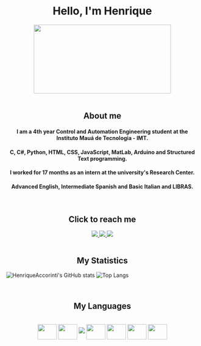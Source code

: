<div style="display: inline_block"><br>
  <h1 align="center" >Hello, I'm Henrique </h1>
  </div>
  
  <div align="center">
    <img align="center" height="180" width="360" src="https://i.imgflip.com/6btbpy.jpg" />
  </div>
  <div style="display: inline_block"><br> 
  <h2 align="center" >About me</h2>
    <h4 align="center" >I am a 4th year Control and Automation Engineering student at the Instituto Mauá de Tecnologia - IMT.</h4>
    <h4 align="center" >C, C#, Python, HTML, CSS, JavaScript, MatLab, Arduino and Structured Text programming.</h4>
    <h4 align="center" >I worked for 17 months as an intern at the university's Research Center.</h4>
  <h4 align="center" >Advanced English, Intermediate Spanish and Basic Italian and LIBRAS.</h4>
<div/>
  
 <div style="display: inline_block"><br> 
  <h2 align="center" >Click to reach me</h2>
<div/>
  
<div align="center">
  <a href="https://github.com/HenriqueAccorinti" target="_blank">
    <img src="https://img.shields.io/badge/GitHub-100000?style=for-the-badge&logo=github&logoColor=white" target="_blank">
  </a>
  <a href = "mailto:henrique.f.accorinti@gmail.com" target="_blank">
    <img src="https://img.shields.io/badge/Gmail-D14836?style=for-the-badge&logo=gmail&logoColor=white">
  </a>
  <a href="https://www.linkedin.com/in/henrique-accorinti/" target="_blank">
    <img src="https://img.shields.io/badge/-LinkedIn-%230077B5?style=for-the-badge&logo=linkedin&logoColor=white" target="_blank">
  </a>
  <br>
</div>
  
<div style="display: inline_block"><br>
    <h2 align="center" >My Statistics</h2>
<div/>
  
![HenriqueAccorinti's GitHub stats](https://github-readme-stats.vercel.app/api?username=rick_accorinti&show_icons=true&theme=radical)
![Top Langs](https://github-readme-stats.vercel.app/api/top-langs/?username=rick_accorinti&layout=donut&theme=radical)



<div style="display: inline_block"><br>
    <h2 align="center" >My Languages</h2>
<div/>

<div style="display: inline_block" align= "center"><br>
  <img align="center" height="40" width="50" src="https://cdn.jsdelivr.net/gh/devicons/devicon/icons/python/python-original-wordmark.svg" />
  <img align="center" height="40" width="50" src="https://cdn.jsdelivr.net/gh/devicons/devicon/icons/c/c-original.svg" />
  <img src="https://cdn.jsdelivr.net/gh/devicons/devicon/icons/csharp/csharp-original.svg" />
  <img align="center" height="40" width="50" src="https://cdn.jsdelivr.net/gh/devicons/devicon/icons/html5/html5-original-wordmark.svg" />
  <img align="center" height="40" width="50" src="https://cdn.jsdelivr.net/gh/devicons/devicon/icons/css3/css3-original-wordmark.svg" />
  <img align="center" height="40" width="50" src="https://cdn.jsdelivr.net/gh/devicons/devicon/icons/javascript/javascript-plain.svg" />
  <img align="center" height="40" width="50" src="https://cdn.jsdelivr.net/gh/devicons/devicon/icons/arduino/arduino-original-wordmark.svg" />

